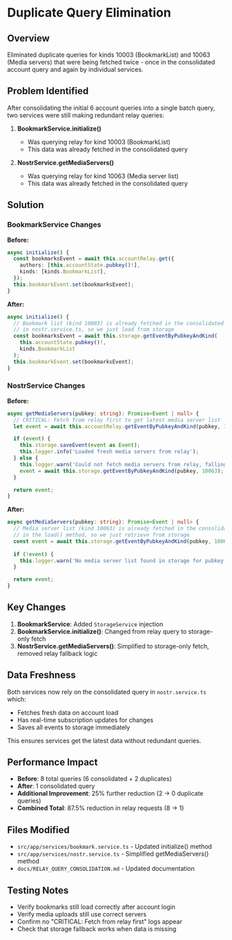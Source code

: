 # Duplicate Query Elimination

## Overview
Eliminated duplicate queries for kinds 10003 (BookmarkList) and 10063 (Media servers) that were being fetched twice - once in the consolidated account query and again by individual services.

## Problem Identified
After consolidating the initial 6 account queries into a single batch query, two services were still making redundant relay queries:

1. **BookmarkService.initialize()**
   - Was querying relay for kind 10003 (BookmarkList)
   - This data was already fetched in the consolidated query

2. **NostrService.getMediaServers()**
   - Was querying relay for kind 10063 (Media server list)
   - This data was already fetched in the consolidated query

## Solution

### BookmarkService Changes
**Before:**
```typescript
async initialize() {
  const bookmarksEvent = await this.accountRelay.get({
    authors: [this.accountState.pubkey()!],
    kinds: [kinds.BookmarkList],
  });
  this.bookmarkEvent.set(bookmarksEvent);
}
```

**After:**
```typescript
async initialize() {
  // Bookmark list (kind 10003) is already fetched in the consolidated account query
  // in nostr.service.ts, so we just load from storage
  const bookmarksEvent = await this.storage.getEventByPubkeyAndKind(
    this.accountState.pubkey()!,
    kinds.BookmarkList
  );
  this.bookmarkEvent.set(bookmarksEvent);
}
```

### NostrService Changes
**Before:**
```typescript
async getMediaServers(pubkey: string): Promise<Event | null> {
  // CRITICAL: Fetch from relay first to get latest media server list
  let event = await this.accountRelay.getEventByPubkeyAndKind(pubkey, 10063);

  if (event) {
    this.storage.saveEvent(event as Event);
    this.logger.info('Loaded fresh media servers from relay');
  } else {
    this.logger.warn('Could not fetch media servers from relay, falling back to storage');
    event = await this.storage.getEventByPubkeyAndKind(pubkey, 10063);
  }

  return event;
}
```

**After:**
```typescript
async getMediaServers(pubkey: string): Promise<Event | null> {
  // Media server list (kind 10063) is already fetched in the consolidated account query
  // in the load() method, so we just retrieve from storage
  const event = await this.storage.getEventByPubkeyAndKind(pubkey, 10063);
  
  if (!event) {
    this.logger.warn('No media server list found in storage for pubkey:', pubkey);
  }

  return event;
}
```

## Key Changes
1. **BookmarkService**: Added `StorageService` injection
2. **BookmarkService.initialize()**: Changed from relay query to storage-only fetch
3. **NostrService.getMediaServers()**: Simplified to storage-only fetch, removed relay fallback logic

## Data Freshness
Both services now rely on the consolidated query in `nostr.service.ts` which:
- Fetches fresh data on account load
- Has real-time subscription updates for changes
- Saves all events to storage immediately

This ensures services get the latest data without redundant queries.

## Performance Impact
- **Before**: 8 total queries (6 consolidated + 2 duplicates)
- **After**: 1 consolidated query
- **Additional Improvement**: 25% further reduction (2 → 0 duplicate queries)
- **Combined Total**: 87.5% reduction in relay requests (8 → 1)

## Files Modified
- `src/app/services/bookmark.service.ts` - Updated initialize() method
- `src/app/services/nostr.service.ts` - Simplified getMediaServers() method
- `docs/RELAY_QUERY_CONSOLIDATION.md` - Updated documentation

## Testing Notes
- Verify bookmarks still load correctly after account login
- Verify media uploads still use correct servers
- Confirm no "CRITICAL: Fetch from relay first" logs appear
- Check that storage fallback works when data is missing
